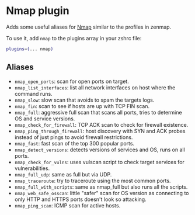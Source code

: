 # Nmap plugin

Adds some useful aliases for [Nmap](https://nmap.org/) similar to the profiles in zenmap.

To use it, add `nmap` to the plugins array in your zshrc file:

```zsh
plugins=(... nmap)
```

## Aliases

- `nmap_open_ports`: scan for open ports on target.
- `nmap_list_interfaces`: list all network interfaces on host where the command runs.
- `nmap_slow`: slow scan that avoids to spam the targets logs.
- `nmap_fin`: scan to see if hosts are up with TCP FIN scan.
- `nmap_full`: aggressive full scan that scans all ports, tries to determine OS and service versions.
- `nmap_check_for_firewall`: TCP ACK scan to check for firewall existence.
- `nmap_ping_through_firewall`: host discovery with SYN and ACK probes instead of just pings to avoid firewall
  restrictions.
- `nmap_fast`: fast scan of the top 300 popular ports.
- `nmap_detect_versions`: detects versions of services and OS, runs on all ports.
- `nmap_check_for_vulns`: uses vulscan script to check target services for vulnerabilities.
- `nmap_full_udp`: same as full but via UDP.
- `nmap_traceroute`: try to traceroute using the most common ports.
- `nmap_full_with_scripts`: same as nmap_full but also runs all the scripts.
- `nmap_web_safe_osscan`: little "safer" scan for OS version as connecting to only HTTP and HTTPS ports doesn't look so
  attacking.
- `nmap_ping_scan`: ICMP scan for active hosts.
